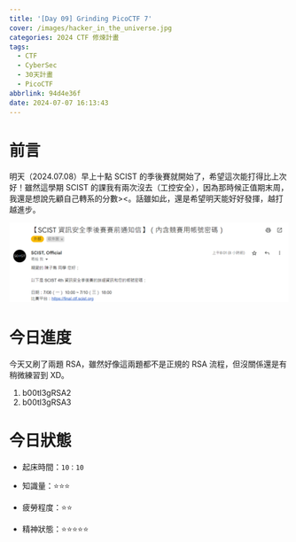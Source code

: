 ```yaml
---
title: '[Day 09] Grinding PicoCTF 7'
cover: /images/hacker_in_the_universe.jpg
categories: 2024 CTF 修煉計畫
tags:
  - CTF
  - CyberSec
  - 30天計畫
  - PicoCTF
abbrlink: 94d4e36f
date: 2024-07-07 16:13:43
---
```


# 前言

明天（2024.07.08）早上十點 SCIST 的季後賽就開始了，希望這次能打得比上次好！雖然這學期 SCIST 的課我有兩次沒去（工控安全），因為那時候正值期末周，我還是想說先顧自己轉系的分數><。話雖如此，還是希望明天能好好發揮，越打越進步。

![SCIST季後賽通知信](https://raw.githubusercontent.com/CX330Blake/MyBlogPhotos/main/image/image-20240707161049632.png)

# 今日進度

今天又刷了兩題 RSA，雖然好像這兩題都不是正規的 RSA 流程，但沒關係還是有稍微練習到 XD。

1. b00tl3gRSA2
2. b00tl3gRSA3

# 今日狀態

-   起床時間：`10：10`

-   知識量：⭐⭐⭐

-   疲勞程度：⭐⭐

-   精神狀態：⭐⭐⭐⭐⭐
